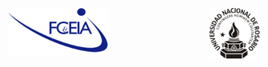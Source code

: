 <div align='center'>
<img src='assets/FCEIA-logo.png' width='200' align='left'>
<img src='assets/LOGO-UNR-NEGRO.png' width='100' align='right'>
</div>
